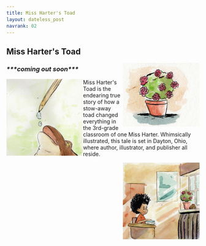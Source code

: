 ```yaml
---
title: Miss Harter's Toad
layout: dateless_post
navrank: 02
---
```


<h2>Miss Harter's Toad</h2>
<img style="float: right;" alt="Pot of begonias" src="/images/pot-solo-50percent.jpg" width="200px"/>
<h3><i>***coming out soon***</i></h3>

<p "class=nofloat"/p>

<img style="float: left;" alt="Toad drinking water droplets" src="/images/frog-water-droo2-50percent.jpg" width="200px"/>

Miss Harter's Toad is the endearing true story of how a stow-away toad changed everything in the 3rd-grade classroom of one Miss Harter.  Whimsically illustrated, this tale is set in Dayton, Ohio, where author, illustrator, and publisher all reside. 

<img style="float: right;" alt="Boy looking at  Toad" src="/images/willlooiknasd-50percent.jpg" width="200px"/>